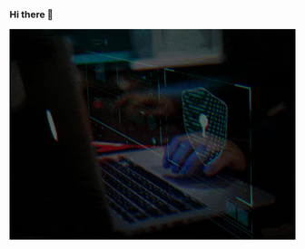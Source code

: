 ### Hi there 👋
<img src="https://github.com/halitAKAYDIN/HalitAKAYDIN/raw/master/banner.gif"> 

<!--
**halitAKAYDIN/HalitAKAYDIN** is a ✨ _special_ ✨ repository because its `README.md` (this file) appears on your GitHub profile.

Here are some ideas to get you started:

- 🔭 I’m currently working on ...
- 🌱 I’m currently learning ...
- 👯 I’m looking to collaborate on ...
- 🤔 I’m looking for help with ...
- 💬 Ask me about ...
- 📫 How to reach me: ...
- 😄 Pronouns: ...
- ⚡ Fun fact: ...
-->
